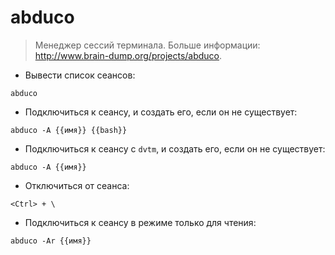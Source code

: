 # abduco

> Менеджер сессий терминала.
> Больше информации: <http://www.brain-dump.org/projects/abduco>.

- Вывести список сеансов:

`abduco`

- Подключиться к сеансу, и создать его, если он не существует:

`abduco -A {{имя}} {{bash}}`

- Подключиться к сеансу с `dvtm`, и создать его, если он не существует:

`abduco -A {{имя}}`

- Отключиться от сеанса:

`<Ctrl> + \`

- Подключиться к сеансу в режиме только для чтения:

`abduco -Ar {{имя}}`
